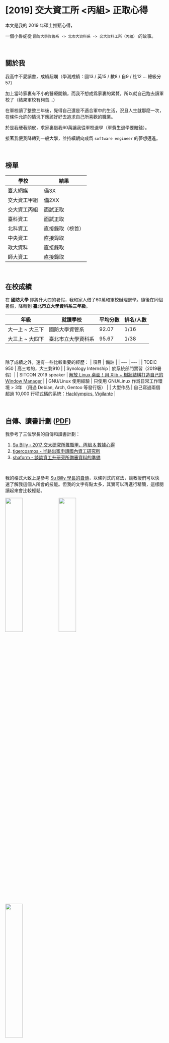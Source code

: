 # [2019] 交大資工所 <丙組> 正取心得

本文是我的 2019 年碩士推甄心得，

一個小魯蛇從 `國防大學資管系 -> 北市大資科系 -> 交大資科工所（丙組）` 的故事。

<br>

## 關於我
我高中不愛讀書，成績超爛（學測成績：國13 / 英15 / 數8 / 自9 / 社12 ... 總級分57）

加上當時家裏有不小的醫療開銷，而我不想成爲家裏的累贅，所以就自己跑去讀軍校了（結果軍校有夠苦...）

在軍校讀了整整三年後，覺得自己還是不適合軍中的生活，況且人生就那麼一次，在條件允許的情況下應該好好去追求自己所喜歡的職業。

於是我硬著頭皮，求家裏借我60萬讓我從軍校退學（軍費生退學要賠錢）。

接著我便我降轉到一般大學，並持續朝向成爲 `software engineer` 的夢想邁進。

<br>

## 榜單
| 學校 | 結果 |
| --- | --- |
| 臺大網媒 | 備3X |
| 交大資工甲組 | 備2XX |
| 交大資工丙組 | 面試正取 |
| 臺科資工 | 面試正取 |
| 北科資工 | 直接錄取（榜首） |
| 中央資工 | 直接錄取 |
| 政大資科 | 直接錄取 |
| 師大資工 | 直接錄取 |

<br>

## 在校成績
在 **國防大學** 即將升大四的暑假，我和家人借了60萬和軍校辦理退學。隨後在同個暑假，降轉到 **臺北市立大學資科系三年級**。

| 年級 | 就讀學校 | 平均分數 | 排名/人數 |
| --- | --- | --- | --- |
| 大一上 ~ 大三下 | 國防大學資管系 | 92.07 | 1/16 |
| 大三上 ~ 大四下 | 臺北市立大學資科系 | 95.67 | 1/38 |

<br>

除了成績之外，還有一些比較重要的經歷：
| 項目 | 備註 |
| --- | --- |
| TOEIC 950 | 高三考的，大三剩910 |
| Synology Internship | 於系統部門實習（2019暑假）|
| SITCON 2019 speaker | [解放 Linux 桌面！用 Xlib + 樹狀結構打造自己的 Window Manager](https://sitcon.org/2019/agenda/f7b2dd20-0257-421d-9335-a4a76cf4d142) |
| GNU/Linux 使用經驗 | 只使用 GNU/Linux 作爲日常工作環境 > 3年 （用過 Debian, Arch, Gentoo 等發行版） |
| 大型作品 | 自己寫過兩個超過 10,000 行程式碼的系統：[Hacklympics](https://github.com/aesophor/hacklympics), [Vigilante](https://github.com/aesophor/vigilante) |

<br>

## 自傳、讀書計劃 ([PDF](https://drive.google.com/file/d/1SVwwxm0VccIGnkcgs0Kiq7An1TWEY_RA/view?usp=sharing))
我參考了三位學長的自傳和讀書計劃：
1. [Su Billy - 2017 交大研究所推甄甲、丙組 & 數據心得](https://medium.com/@g4691821/2017-%E4%BA%A4%E5%A4%A7%E7%A0%94%E7%A9%B6%E6%89%80%E6%8E%A8%E7%94%84%E7%94%B2-%E4%B8%99%E7%B5%84-%E6%95%B8%E6%93%9A%E5%BF%83%E5%BE%97-de49ad2d93c)
2. [tigercosmos - 半路出家申請國內資工研究所](https://tigercosmos.xyz/post/2018/11/apply_nctu/)
3. [shaform - 談談資工升研究所備審資料的準備](https://island.shaform.com/zh/2012/11/16/application-for-graduate-school/)

<br>

我的格式大致上是參考 [Su Billy 學長的自傳](https://medium.com/@g4691821/2017-%E4%BA%A4%E5%A4%A7%E7%A0%94%E7%A9%B6%E6%89%80%E6%8E%A8%E7%94%84%E7%94%B2-%E4%B8%99%E7%B5%84-%E6%95%B8%E6%93%9A%E5%BF%83%E5%BE%97-de49ad2d93c)，以條列式的寫法，讓教授們可以快速了解我這個人所會的技能。但我的文字有點太多，其實可以再進行精簡，這樣閱讀起來會比較輕鬆。

<img src="https://i.imgur.com/O8RB1xO.png" width="33%"> <img src="https://i.imgur.com/q2dK5D0.png" width="33%"> <img src="https://i.imgur.com/o7wAQUV.png" width="33%">

根據許多學長姐的經驗，感覺推甄非常重視校名和成績，所以我用較大篇幅來介紹自己的程式作品。我想讓教授們知道，**雖然我的校名不如人，但我想在這份自傳中展現我四年來的決心、毅力與努力。除了在校成績是第一名外，我更花費了所有自己可支配的時間去經營自己的作品，並且曾有幸獲得 Synology 的認可，取得系統部門的實習機會（真的很感謝群暉的主管）**

([完整 pdf 下載按我](https://drive.google.com/file/d/1SVwwxm0VccIGnkcgs0Kiq7An1TWEY_RA/view?usp=sharing))

<br>

## 推薦信
當時看到 Su Billy 的文章，得知 jserv 老師可以幫學生看申請研究所的自傳，所以就厚著臉皮密了[jserv的粉專](https://www.facebook.com/JservFans/)。
其實最初密粉專的時候，單純只是想請 jserv 幫我看看我的自傳就好了，沒想到老師居然還願意幫我寫推薦信，真的很開心又很感動 QQ

以下是粉專的公告內容：

> #免費協助準備研究所推薦甄試 #撰寫推薦信
> 兩年前開始，jserv 著手協助學生準備研究所推薦甄試，已有幾位受益，今年我們會繼續這樣的服務，一樣免費 (讓學生有更好的出路，才是教育該做的事)，幫你撰寫推薦信和協助調整備審資料。
> 以下學生優先處理 (其一即可)，請有需要的學生透過 Facebook 發私人訊息給 Jserv與他愉快的小夥伴:
> 1. 和 jserv 合作過開發開放原始碼專案，不限於程式碼協作，也有文件撰寫、錯誤回報等;
> 2. 修過成功大學系統軟體系列課程的學生，或者透過網路參與，能提出兩項以上完整的程式作業者;
> 3. 對開放原始碼專案做出程式貢獻，能舉出具體成果者;
> 4. 開發過作業系統核心、編譯器，或者虛擬機器等專案，並且將成果開放原始碼出來者;
> 來訊前，請詳閱經驗分享的案例，並附上備審資料草稿和欲推甄的研究所 (只接受交大資工所和台大資工所)。

<br>

## 面試：交大資工丙（筆試+口試）
筆試的部分是「性向測驗」，我記得是一張A3雙面的試卷，題目類型包山包海，如：程式語言、演算法、資料結構、web、security、design pattern、linux kernel。

以下是我們這屆筆試的幾道例題（[完整題目清單](https://hackmd.io/@splitline/BkALfYY5r)，感謝 @splitline 大大等人整理）：
> 1. 舉出一個你會實作的較複雜的演算法，並用 30 字簡介
> 2. stack, queue 分別是啥(20字)？分別會用在什麼演算法？
> 3. 開發 linux kernel 或 driver 時怎麼 debug？有辦法在不 recompile 的狀況下改變數然後重複執行測試嗎
> 4. 請問 GMM 和 K-means 的差別在哪裡？大致說明一下原理
> 5. 寫程式的開發環境？有用 Github 多人協作的經驗嗎？有考過程式檢定嗎？幾小時幾題？
> 6. memory allocation 太慢怎麼 debug？可以用什麼工具如何解決？
> 7. 一個 function int `freq_mode(int a, int b, int c, int d)`，回傳其眾數出現的次數。例如 `freq_mode(1, 3, 3, 4)` 要回傳 2，因為 3 出現 2 次。求最優雅的解法？
> 8. 實作演算法：找出陣列 int A[n] 第二小的數， O(n) 解，並證明所有可能的解都不可能比 Ω(n) 好

<br>

口試的部分，一開始被問到我的 [X11 Tiling window manager](https://github.com/aesophor/wmderland) 用到的資料結構和演算法。接下來被問了大概七個 C++11 的問題，但當時有蠻多題是我不會的（因爲我在自傳上寫了自己的 skill set 包含 C++11，加上我的C++算是自學的，當初寫的時候不知道天高地厚）。

一走出面試的那間研討室，想說大概沒機會了，所以回家刷 LeetCode 刷到半夜兩點...很希望隔天的臺科面試不要也爆炸了 QQ

<br>

## 面試：臺科資工
交大面試隔天，就是臺科資工的面試。這天的面試感覺蠻順利的，最後也如願正取。

面試第一關被問到 linux kernel SLAB allocators，我就大概說了自己對這個 topic 粗淺的理解（剛好之前玩 CTF 有接觸到）

面試第二關是 whiteboard coding interview，題目是寫一段 BFS (Breadth-First Search) 的 pseudo code 並和老師解說自己的程式碼。由於並沒有限制是 tree/graph，我就用 binary tree
舉例並寫了這段程式碼：
```
std::queue<TreeNode*> q;
q.push(root);

while (!q.empty()) {
  size_t size = q.size();
  
  for (size_t i = 0; i < size; i++) {
    TreeNode* node = q.front();
    // Do something with `node`
    q.pop();
        
    if (node->left)  q.push(node->left);
    if (node->right) q.push(node->right);
  }
}
```

<br>

## 結語
除了自身的努力外，我相信貴人也是很重要的成功條件。感謝一路上幫助我的家人、老師和朋友們，並且特別感謝 jserv 在百忙之中幫我看了自傳，甚至幫我寫了推薦信！

希望這篇文章也能幫助到要推甄研究所的你，如果之後你也如願正取，也可以寫一篇心得文幫助之後的學弟妹～

